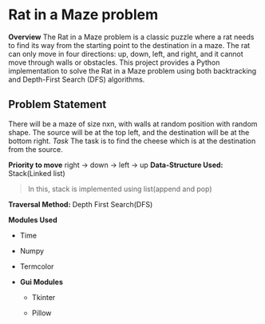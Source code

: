 # Rat in a Maze problem 
**Overview**
The Rat in a Maze problem is a classic puzzle where a rat needs to find its way from the starting point to the destination in a maze. 
The rat can only move in four directions: up, down, left, and right, and it cannot move through walls or obstacles.
This project provides a Python implementation to solve the Rat in a Maze problem using both backtracking and Depth-First Search (DFS) algorithms.

## Problem Statement 
There will be a maze of size nxn, with walls at random position with random shape. The source will be at the top left, and the destination will be at the bottom right.
*Task*
The task is to find the cheese which is at the destination from the source.


**Priority to move**
right -> down -> left -> up
**Data-Structure Used:**
Stack(Linked list)
> In this, stack is implemented using list(append and pop)

**Traversal Method:**
Depth First Search(DFS)

**Modules Used**

* Time

* Numpy

* Termcolor

* **Gui Modules**

    * Tkinter

    * Pillow

